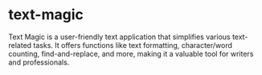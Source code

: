 # text-magic
Text Magic is a user-friendly text application that simplifies various text-related tasks. It offers functions like text formatting, character/word counting, find-and-replace, and more, making it a valuable tool for writers and professionals.
